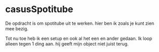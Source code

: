 # casusSpotitube
 De opdracht is om spotitube uit te werken. hier ben ik zoals je kunt zien mee bezig.
 
 Tot nu toe heb ik een setup en ook al het een en ander gedaan. Ik loop alleen tegen 1 ding aan. hij geeft mijn object niet juist terug.
